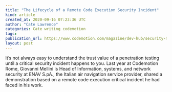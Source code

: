 ```yaml
---
title: "The Lifecycle of a Remote Code Execution Security Incident"
kind: article
created_at: 2020-09-16 07:23:36 UTC
author: "Cate Lawrence"
categories: Cate writing codemotion
tags: 
publication_url: https://www.codemotion.com/magazine/dev-hub/security-manager/lifecycle-remote-code-execution/
layout: post
---
```

It’s not always easy to understand the trust value of a penetration testing until a critical security incident happens to you. Last year at Codemotion Rome, Giovanni Mellini is Head of Information, systems, and network security at ENAV S.pA., the Italian air navigation service provider, shared a demonstration based on a remote code execution critical incident he had faced in his work.

